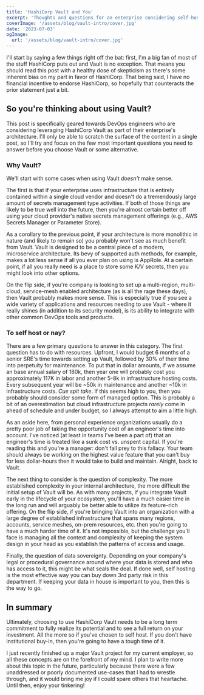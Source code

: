 ```yaml
---
title: 'HashiCorp Vault and You'
excerpt: 'Thoughts and questions for an enterprise considering self-hosting HashiCorp Vault'
coverImage: '/assets/blog/vault-intro/cover.jpg'
date: '2023-07-03'
ogImage:
  url: '/assets/blog/vault-intro/cover.jpg'
---
```


I'll start by saying a few things right off the bat: first, I'm a big fan of most of the stuff HashiCorp puts out and Vault is no exception. That means you should read this post with a healthy dose of skepticism as there's some inherent bias on my part in favor of HashiCorp. That being said, I have no financial incentive to endorse HashiCorp, so hopefully that counteracts the prior statement just a bit. 

## So you're thinking about using Vault? 
This post is specifically geared towards DevOps engineers who are considering leveraging HashiCorp Vault as part of their enterprise's architecture. I'll only be able to scratch the surface of the content in a single post, so I'll try and focus on the few most important questions you need to answer before you choose Vault or some alternative. 

### Why Vault?
We'll start with some cases when using Vault *doesn't* make sense. 

The first is that if your enterprise uses infrastructure that is entirely contained within a single cloud vendor and doesn't do a tremendously large amount of secrets management type activities. If both of those things are likely to be true well into the future, then you're almost certain better off using your cloud provider's native secrets management offerings (e.g., AWS Secrets Manager or Parameter Store). 

As a corollary to the previous point, if your architecture is more monolithic in nature (and likely to remain so) you probably won't see as much benefit from Vault. Vault is designed to be a central piece of a modern, microservice architecture. Its bevy of supported auth methods, for example, makes a lot less sense if all you ever plan on using is AppRole. At a certain point, if all you really need is a place to store some K/V secrets, then you might look into other options. 

On the flip side, if you're company is looking to set up a multi-region, multi-cloud, service-mesh enabled architecture (as is all the rage these days), then Vault probably makes more sense. This is especially true if you see a wide variety of applications and resources needing to use Vault - where it really shines (in addition to its security model), is its ability to integrate with other common DevOps tools and products. 

### To self host or nay? 
There are a few primary questions to answer in this category. The first question has to do with resources. Upfront, I would budget 6 months of a senior SRE's time towards setting up Vault, followed by 30% of their time into perpetuity for maintenance. To put that in dollar amounts, if we assume an base annual salary of 180k, then year one will probably cost you approximately 117K in labor and another 5-8k in infrastructure hosting costs. Every subsequent year will be ~50k in maintenance and another ~10k in infrastructure costs. *Cue spit take*. If this seems high to you, then you probably should consider some form of managed option. This is probably a bit of an overestimation but cloud infrastructure projects *rarely* come in ahead of schedule and under budget, so I always attempt to aim a little high. 

As an aside here, from personal experience organizations usually do a pretty poor job of taking the opportunity cost of an engineer's time into account. I've noticed (at least in teams I've been a part of) that an engineer's time is treated like a sunk cost vs. unspent capital. If you're reading this and you're a manager: don't fall prey to this fallacy. Your team should always be working on the highest value feature that you can't buy for less dollar-hours then it would take to build and maintain. Alright, back to Vault. 

The next thing to consider is the question of complexity. The more established complexity in your internal architecture, the more difficult the initial setup of Vault will be. As with many projects, if you integrate Vault early in the lifecycle of your ecosystem, you'll have a much easier time in the long run and will arguably be better able to utilize its feature-rich offering. On the flip side, if you're bringing Vault into an organization with a large degree of established infrastructure that spans many regions, accounts, service meshes, on-prem resources, etc. then you're going to have a much harder time of it. It's not impossible, but the challenge you'll face is managing all the context and complexity of keeping the system design in your head as you establish the patterns of access and usage. 

Finally, the question of data sovereignty. Depending on your company's legal or procedural governance around where your data is stored and who has access to it, this might be what seals the deal. If done well, self hosting is the most effective way you can buy down 3rd party risk in this department. If keeping your data in house is important to you, then this is the way to go. 

## In summary
Ultimately, choosing to use HashiCorp Vault needs to be a long term commitment to fully realize its potential and to see a full return on your investment. All the more so if you've chosen to self host. If you don't have institutional buy-in, then you're going to have a tough time of it. 

I just recently finished up a major Vault project for my current employer, so all these concepts are on the forefront of my mind. I plan to write more about this topic in the future, particularly because there were a few unaddressed or poorly documented use-cases that I had to wrestle through, and it would bring me joy if I could spare others that heartache. Until then, enjoy your tinkering! 